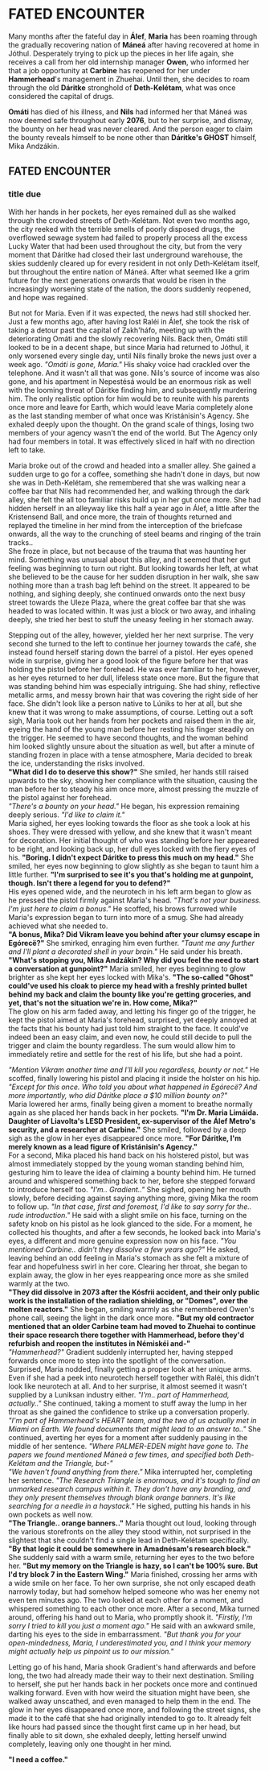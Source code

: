 # FATED ENCOUNTER
Many months after the fateful day in **Álef**, **Maria** has been roaming through the gradually recovering nation of **Máneá** after having recovered at home in Jóthul. Desperately trying to pick up the pieces in her life again, she receives a call from her old internship manager **Owen**, who informed her that a job opportunity at **Carbine** has reopened for her under **Hammerhead**'s management in Zhuehai. Until then, she decides to roam through the old **Dáritke** stronghold of **Deth-Kelétam**, what was once considered the capital of drugs. 

**Omáti** has died of his illness, and **Nils** had informed her that Máneá was now deemed safe throughout early **2076**, but to her surprise, and dismay, the bounty on her head was never cleared. And the person eager to claim the bounty reveals himself to be none other than **Dáritke's GHOST** himself, Mika Andzákin.
## FATED ENCOUNTER
### title due
With her hands in her pockets, her eyes remained dull as she walked through the crowded streets of Deth-Kelétam. Not even two months ago, the city reeked with the terrible smells of poorly disposed drugs, the overflowed sewage system had failed to properly process all the excess Lucky Water that had been used throughout the city, but from the very moment that Dáritke had closed their last underground warehouse, the skies suddenly cleared up for every resident in not only Deth-Kelétam itself, but throughout the entire nation of Máneá. After what seemed like a grim future for the next generations onwards that would be risen in the increasingly worsening state of the nation, the doors suddenly reopened, and hope was regained.

But not for Maria. Even if it was expected, the news had still shocked her. Just a few months ago, after having lost Raléi in Álef, she took the risk of taking a detour past the capital of Zakh'háfo, meeting up with the deteriorating Omáti and the slowly recovering Nils. Back then, Omáti still looked to be in a decent shape, but since Maria had returned to Jóthul, it only worsened every single day, until Nils finally broke the news just over a week ago. *"Omáti is gone, Maria."* His shaky voice had crackled over the telephone. And it wasn't all that was gone. Nils's source of income was also gone, and his apartment in Nepestésá would be an enormous risk as well with the looming threat of Dáritke finding him, and subsequently murdering him. The only realistic option for him would be to reunite with his parents once more and leave for Earth, which would leave Maria completely alone as the last standing member of what once was Kristánisin's Agency. She exhaled deeply upon the thought. On the grand scale of things, losing two members of your agency wasn't the end of the world. But The Agency only had four members in total. It was effectively sliced in half with no direction left to take.

Maria broke out of the crowd and headed into a smaller alley. She gained a sudden urge to go for a coffee, something she hadn't done in days, but now she was in Deth-Kelétam, she remembered that she was walking near a coffee bar that Nils had recommended her, and walking through the dark alley, she felt the all too familiar risks build up in her gut once more. She had hidden herself in an alleyway like this half a year ago in Álef, a little after the Kristensend Ball, and once more, the train of thoughts returned and replayed the timeline in her mind from the interception of the briefcase onwards, all the way to the crunching of steel beams and ringing of the train tracks.. \
She froze in place, but not because of the trauma that was haunting her mind. Something was unusual about this alley, and it seemed that her gut feeling was beginning to turn out right. But looking towards her left, at what she believed to be the cause for her sudden disruption in her walk, she saw nothing more than a trash bag left behind on the street. It appeared to be nothing, and sighing deeply, she continued onwards onto the next busy street towards the Uleze Plaza, where the great coffee bar that she was headed to was located within. It was just a block or two away, and inhaling deeply, she tried her best to stuff the uneasy feeling in her stomach away. 

Stepping out of the alley, however, yielded her her next surprise. The very second she turned to the left to continue her journey towards the café, she instead found herself staring down the barrel of a pistol. Her eyes opened wide in surprise, giving her a good look of the figure before her that was holding the pistol before her forehead. He was ever familiar to her, however, as her eyes returned to her dull, lifeless state once more. But the figure that was standing behind him was especially intriguing. She had shiny, reflective metallic arms, and messy brown hair that was covering the right side of her face. She didn't look like a person native to Lúniks to her at all, but she knew that it was wrong to make assumptions, of course. Letting out a soft sigh, Maria took out her hands from her pockets and raised them in the air, eyeing the hand of the young man before her resting his finger steadily on the trigger. He seemed to have second thoughts, and the woman behind him looked slightly unsure about the situation as well, but after a minute of standing frozen in place with a tense atmosphere, Maria decided to break the ice, understanding the risks involved. \
**"What did I do to deserve this show?"** She smiled, her hands still raised upwards to the sky, showing her compliance with the situation, causing the man before her to steady his aim once more, almost pressing the muzzle of the pistol against her forehead. \
*"There's a bounty on your head."* He began, his expression remaining deeply serious. *"I'd like to claim it."* \
Maria sighed, her eyes looking towards the floor as she took a look at his shoes. They were dressed with yellow, and she knew that it wasn't meant for decoration. Her initial thought of who was standing before her appeared to be right, and looking back up, her dull eyes locked with the fiery eyes of his. **"Boring. I didn't expect Dáritke to press this much on my head."** She smiled, her eyes now beginning to glow slightly as she began to taunt him a little further. **"I'm surprised to see it's you that's holding me at gunpoint, though. Isn't there a legend for you to defend?"** \
His eyes opened wide, and the neurotech in his left arm began to glow as he pressed the pistol firmly against Maria's head. *"That's not your business. I'm just here to claim a bonus."* He scoffed, his brows furrowed while Maria's expression began to turn into more of a smug. She had already achieved what she needed to. \
**"A bonus, Mika? Did Vikram leave you behind after your clumsy escape in Egórecë?"** She smirked, enraging him even further. *"Taunt me any further and I'll plant a decorated shell in your brain."* He said under his breath. \
**"What's stopping you, Mika Andzákin? Why did you feel the need to start a conversation at gunpoint?"** Maria smiled, her eyes beginning to glow brighter as she kept her eyes locked with Mika's. **"The so-called "Ghost" could've used his cloak to pierce my head with a freshly printed bullet behind my back and claim the bounty like you're getting groceries, and yet, that's not the situation we're in. How come, Mika?"** \
The glow on his arm faded away, and letting his finger go of the trigger, he kept the pistol aimed at Maria's forehead, surprised, yet deeply annoyed at the facts that his bounty had just told him straight to the face. It could've indeed been an easy claim, and even now, he could still decide to pull the trigger and claim the bounty regardless. The sum would allow him to immediately retire and settle for the rest of his life, but she had a point. 

*"Mention Vikram another time and I'll kill you regardless, bounty or not."* He scoffed, finally lowering his pistol and placing it inside the holster on his hip. *"Except for this once. Who told you about what happened in Egórecë? And more importantly, who did Dáritke place a $10 million bounty on?"* \
Maria lowered her arms, finally being given a moment to breathe normally again as she placed her hands back in her pockets. **"I'm Dr. Maria Limáida. Daughter of Liavolta's LESD President, ex-supervisor of the Álef Metro's security, and a researcher at Carbine."** She smiled, followed by a deep sigh as the glow in her eyes disappeared once more. **"For Dáritke, I'm merely known as a lead figure of Kristánisin's Agency."** \
For a second, Mika placed his hand back on his holstered pistol, but was almost immediately stopped by the young woman standing behind him, gesturing him to leave the idea of claiming a bounty behind him. He turned around and whispered something back to her, before she stepped forward to introduce herself too. *"I'm.. Gradient.."* She sighed, opening her mouth slowly, before deciding against saying anything more, giving Mika the room to follow up. *"In that case, first and foremost, I'd like to say sorry for the.. rude introduction."* He said with a slight smile on his face, turning on the safety knob on his pistol as he look glanced to the side. For a moment, he collected his thoughts, and after a few seconds, he looked back into Maria's eyes, a different and more genuine expression now on his face. *"You mentioned Carbine.. didn't they dissolve a few years ago?"* He asked, leaving behind an odd feeling in Maria's stomach as she felt a mixture of fear and hopefulness swirl in her core. Clearing her throat, she began to explain away, the glow in her eyes reappearing once more as she smiled warmly at the two. \
**"They did dissolve in 2073 after the Kósfrii accident, and their only public work is the installation of the radiation shielding, or "Domes", over the molten reactors."** She began, smiling warmly as she remembered Owen's phone call, seeing the light in the dark once more. **"But my old contractor mentioned that an older Carbine team had moved to Zhuehai to continue their space research there together with Hammerhead, before they'd refurbish and reopen the institutes in Némiskéi and-"** \
*"Hammerhead?"* Gradient suddenly interrupted her, having stepped forwards once more to step into the spotlight of the conversation. Surprised, Maria nodded, finally getting a proper look at her unique arms. Even if she had a peek into neurotech herself together with Raléi, this didn't look like neurotech at all. And to her surprise, it almost seemed it wasn't supplied by a Luniksan industry either. *"I'm.. part of Hammerhead, actually.."* She continued, taking a moment to stuff away the lump in her throat as she gained the confidence to strike up a conversation properly. *"I'm part of Hammerhead's HEART team, and the two of us actually met in Miami on Earth. We found documents that might lead to an answer to.."* She continued, averting her eyes for a moment after suddenly pausing in the middle of her sentence. *"Where PALMER-EDEN might have gone to. The papers we found mentioned Máneá a few times, and specified both Deth-Kelétam and the Triangle, but-"* \
*"We haven't found anything from there."* Mika interrupted her, completing her sentence. *"The Research Triangle is enormous, and it's tough to find an unmarked research campus within it. They don't have any branding, and they only present themselves through blank orange banners. It's like searching for a needle in a haystack."* He sighed, putting his hands in his own pockets as well now. \
**"The Triangle.. orange banners.."** Maria thought out loud, looking through the various storefronts on the alley they stood within, not surprised in the slightest that she couldn't find a single lead in Deth-Kelétam specifically. **"By that logic it could be somewhere in Amadnésam's research block."** She suddenly said with a warm smile, returning her eyes to the two before her. **"But my memory on the Triangle is hazy, so I can't be 100% sure. But I'd try block 7 in the Eastern Wing."** Maria finished, crossing her arms with a wide smile on her face. To her own surprise, she not only escaped death narrowly today, but had somehow helped someone who was her enemy not even ten minutes ago. The two looked at each other for a moment, and whispered something to each other once more. After a second, Mika turned around, offering his hand out to Maria, who promptly shook it. *"Firstly, I'm sorry I tried to kill you just a moment ago."* He said with an awkward smile, darting his eyes to the side in embarrassment. *"But thank you for your open-mindedness, Maria, I underestimated you, and I think your memory might actually help us pinpoint us to our mission."*

Letting go of his hand, Maria shook Gradient's hand afterwards and before long, the two had already made their way to their next destination. Smiling to herself, she put her hands back in her pockets once more and continued walking forward. Even with how weird the situation might have been, she walked away unscathed, and even managed to help them in the end. The glow in her eyes disappeared once more, and following the street signs, she made it to the café that she had originally intended to go to. It already felt like hours had passed since the thought first came up in her head, but finally able to sit down, she exhaled deeply, letting herself unwind completely, leaving only one thought in her mind.

**"I need a coffee."**